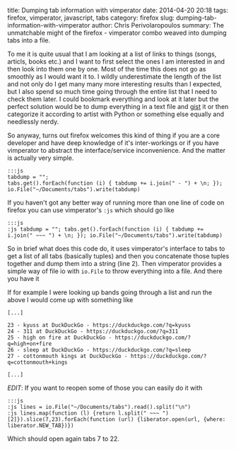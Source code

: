 title: Dumping tab information with vimperator
date: 2014-04-20 20:18
tags: firefox, vimperator, javascript, tabs
category: firefox
slug: dumping-tab-information-with-vimperator
author: Chris Perivolaropoulos
summary: The unmatchable might of the firefox - vimperator combo weaved into dumping tabs into a file.

To me it is quite usual that I am looking at a list of links to things
(songs, articls, books etc.) and I want to first select the ones I am
interested in and then look into them one by one. Most of the time
this does not go as smoothly as I would want it to. I wildly
underestimate the length of the list and not only do I get many many
more interesting results than I expected, but I also spend so much
time going through the entire list that I need to check them later. I
could bookmark everything and look at it later but the perfect
solution would be to dump everything in a text file and
[gist](http://gist.github.com) it or then categorize it according to
artist with Python or something else equally and needlessly nerdy.

So anyway, turns out firefox welcomes this kind of thing if you are a
core developer and have deep knowledge of it's inter-workings or if
you have vimperator to abstract the interface/service
inconvenience. And the matter is actually very simple.

    :::js
	tabdump = "";
	tabs.get().forEach(function (i) { tabdump += i.join(" - ") + \n; });
	io.File("~/Documents/tabs").write(tabdump)

If you haven't got any better way of running more than one line of
code on firefox you can use vimperator's `:js` which should go like

    :::js
	:js tabdump = ""; tabs.get().forEach(function (i) { tabdump += i.join(" ~~~ ") + \n; }); io.File("~/Documents/tabs").write(tabdump)


So in brief what does this code do, it uses vimperator's interface to
tabs to get a list of all tabs (basically tuples) and then you
concatenate those tuples together and dump them into a string (line
2). Then vimperator provides a simple way of file io with `io.File` to
throw everything into a file. And there you have it

If for example I were looking up bands going through a list and run
the above I would come up with something like

	[...]

	23 - kyuss at DuckDuckGo - https://duckduckgo.com/?q=kyuss
	24 - 311 at DuckDuckGo - https://duckduckgo.com/?q=311
	25 - high on fire at DuckDuckGo - https://duckduckgo.com/?q=high+on+fire
	26 - sleep at DuckDuckGo - https://duckduckgo.com/?q=sleep
	27 - cottonmouth kings at DuckDuckGo - https://duckduckgo.com/?q=cottonmouth+kings

	[...]

_EDIT_: If you want to reopen some of those you can easily do it with

    :::js
	:js lines = io.File("~/Documents/tabs").read().split("\n")
	:js lines.map(function (l) {return l.split(" ~~~ ")[2]}).slice(7,23).forEach(function (url) {liberator.open(url, {where: liberator.NEW_TAB})})

Which should open again tabs 7 to 22.
